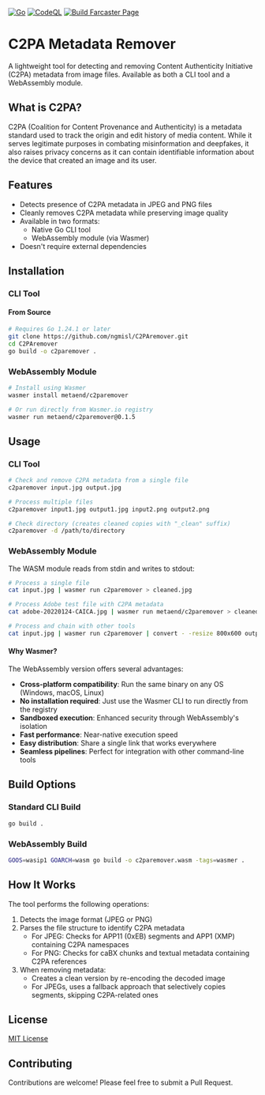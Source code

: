 [![Go](https://github.com/ngmisl/C2PAremover/actions/workflows/go.yml/badge.svg)](https://github.com/ngmisl/C2PAremover/actions/workflows/go.yml) [![CodeQL](https://github.com/ngmisl/C2PAremover/actions/workflows/github-code-scanning/codeql/badge.svg)](https://github.com/ngmisl/C2PAremover/actions/workflows/github-code-scanning/codeql) [![Build Farcaster Page](https://github.com/ngmisl/C2PAremover/actions/workflows/gh-frame.yml/badge.svg)](https://github.com/ngmisl/C2PAremover/actions/workflows/gh-frame.yml)

# C2PA Metadata Remover

A lightweight tool for detecting and removing Content Authenticity Initiative (C2PA) metadata from image files. Available as both a CLI tool and a WebAssembly module.

## What is C2PA?

C2PA (Coalition for Content Provenance and Authenticity) is a metadata standard used to track the origin and edit history of media content. While it serves legitimate purposes in combating misinformation and deepfakes, it also raises privacy concerns as it can contain identifiable information about the device that created an image and its user.

## Features

- Detects presence of C2PA metadata in JPEG and PNG files
- Cleanly removes C2PA metadata while preserving image quality
- Available in two formats:
  - Native Go CLI tool
  - WebAssembly module (via Wasmer)
- Doesn't require external dependencies

## Installation

### CLI Tool

#### From Source

```bash
# Requires Go 1.24.1 or later
git clone https://github.com/ngmisl/C2PAremover.git
cd C2PAremover
go build -o c2paremover .
```

### WebAssembly Module

```bash
# Install using Wasmer
wasmer install metaend/c2paremover

# Or run directly from Wasmer.io registry
wasmer run metaend/c2paremover@0.1.5
```

## Usage

### CLI Tool

```bash
# Check and remove C2PA metadata from a single file
c2paremover input.jpg output.jpg

# Process multiple files
c2paremover input1.jpg output1.jpg input2.png output2.png

# Check directory (creates cleaned copies with "_clean" suffix)
c2paremover -d /path/to/directory
```

### WebAssembly Module

The WASM module reads from stdin and writes to stdout:

```bash
# Process a single file
cat input.jpg | wasmer run c2paremover > cleaned.jpg

# Process Adobe test file with C2PA metadata
cat adobe-20220124-CAICA.jpg | wasmer run metaend/c2paremover > cleaned.jpg

# Process and chain with other tools
cat input.jpg | wasmer run c2paremover | convert - -resize 800x600 output.jpg
```

#### Why Wasmer?

The WebAssembly version offers several advantages:

- **Cross-platform compatibility**: Run the same binary on any OS (Windows, macOS, Linux)
- **No installation required**: Just use the Wasmer CLI to run directly from the registry
- **Sandboxed execution**: Enhanced security through WebAssembly's isolation
- **Fast performance**: Near-native execution speed
- **Easy distribution**: Share a single link that works everywhere
- **Seamless pipelines**: Perfect for integration with other command-line tools

## Build Options

### Standard CLI Build

```bash
go build .
```

### WebAssembly Build

```bash
GOOS=wasip1 GOARCH=wasm go build -o c2paremover.wasm -tags=wasmer .
```

## How It Works

The tool performs the following operations:

1. Detects the image format (JPEG or PNG)
2. Parses the file structure to identify C2PA metadata
   - For JPEG: Checks for APP11 (0xEB) segments and APP1 (XMP) containing C2PA namespaces
   - For PNG: Checks for caBX chunks and textual metadata containing C2PA references
3. When removing metadata:
   - Creates a clean version by re-encoding the decoded image
   - For JPEGs, uses a fallback approach that selectively copies segments, skipping C2PA-related ones

## License

[MIT License](LICENSE)

## Contributing

Contributions are welcome! Please feel free to submit a Pull Request.
